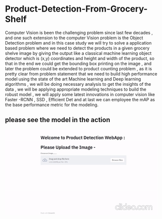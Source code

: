 # Product-Detection-From-Grocery-Shelf
Computer Vision is been the challenging problem since last few decades , and one such extension to the computer Vision problem is the Object Detection problem and in this case study we will try to solve a application based problem where we need to detect the products in a given grocery shelve image by giving the output like a classical machine learning object detector which is (x,y) coordinates and height and width of the product, so that in the end we could get the bounding box printing on the image , and later the problem could be extended to product counting problem , as it is pretty clear from problem statement that we need to build high performance model using the state of the art Machine learning and Deep learning algorithms , we will be doing necessary analysis to get the insights of the data , we will be applying appropriate modeling techniques to build the robust model , we will apply some latest innovations in computer vision like Faster -RCNN , SSD , Efficient Det and at last we can employee the mAP as the base performance metric for the modeling.

## please see the model in the action
<img src = 'deployed.gif'>
